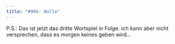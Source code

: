 ```yaml
---
title: "#906: Wolle"
---
```


P.S.: 
Das ist jetzt das dritte Wortspiel in Folge. ich kann aber nicht versprechen, dass es morgen keines geben wird...

